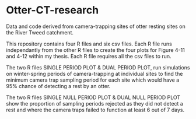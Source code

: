 # Otter-CT-research
Data and code derived from  camera-trapping sites of otter resting sites on 
the River Tweed catchment.

This repository contains four R files and six csv files. 
Each R file runs independantly from the other R files to create the four plots
for Figure 4-11 and 4-12 within my thesis.
Each R file requires all the csv files to run.

The two R files SINGLE PERIOD PLOT & DUAL PERIOD PLOT, run simulations on 
winter-spring periods of camera-trapping at individual sites
to find the minimum camera trap sampling period for each site which would 
have a 95% chance of detecting a rest by an otter.

The two R files SINGLE NULL PERIOD PLOT & DUAL NULL PERIOD PLOT show the proportion
of sampling periods rejected as they did not detect a rest and where the camera
traps failed to function at least 6 out of 7 days.
